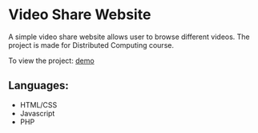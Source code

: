 # Video Share Website
A simple video share website allows user to browse different videos. The project is made for Distributed Computing course.

To view the project: [demo](http://www3.cs.umanitoba.ca/~heq3456/A4Q3/A4Q3.html)

## Languages:
- HTML/CSS
- Javascript
- PHP
